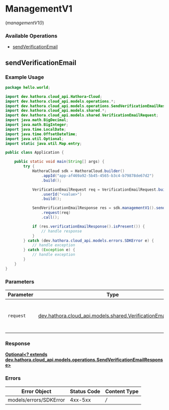 # ManagementV1
(*managementV1()*)

### Available Operations

* [sendVerificationEmail](#sendverificationemail)

## sendVerificationEmail

### Example Usage

```java
package hello.world;

import dev.hathora.cloud_api.Hathora-Cloud;
import dev.hathora.cloud_api.models.operations.*;
import dev.hathora.cloud_api.models.operations.SendVerificationEmailResponse;
import dev.hathora.cloud_api.models.shared.*;
import dev.hathora.cloud_api.models.shared.VerificationEmailRequest;
import java.math.BigDecimal;
import java.math.BigInteger;
import java.time.LocalDate;
import java.time.OffsetDateTime;
import java.util.Optional;
import static java.util.Map.entry;

public class Application {

    public static void main(String[] args) {
        try {
            HathoraCloud sdk = HathoraCloud.builder()
                .appId("app-af469a92-5b45-4565-b3c4-b79878de67d2")
                .build();

            VerificationEmailRequest req = VerificationEmailRequest.builder()
                .userId("<value>")
                .build();

            SendVerificationEmailResponse res = sdk.managementV1().sendVerificationEmail()
                .request(req)
                .call();

            if (res.verificationEmailResponse().isPresent()) {
                // handle response
            }
        } catch (dev.hathora.cloud_api.models.errors.SDKError e) {
            // handle exception
        } catch (Exception e) {
            // handle exception
        }
    }
}
```

### Parameters

| Parameter                                                                                                       | Type                                                                                                            | Required                                                                                                        | Description                                                                                                     |
| --------------------------------------------------------------------------------------------------------------- | --------------------------------------------------------------------------------------------------------------- | --------------------------------------------------------------------------------------------------------------- | --------------------------------------------------------------------------------------------------------------- |
| `request`                                                                                                       | [dev.hathora.cloud_api.models.shared.VerificationEmailRequest](../../models/shared/VerificationEmailRequest.md) | :heavy_check_mark:                                                                                              | The request object to use for the request.                                                                      |


### Response

**[Optional<? extends dev.hathora.cloud_api.models.operations.SendVerificationEmailResponse>](../../models/operations/SendVerificationEmailResponse.md)**
### Errors

| Error Object           | Status Code            | Content Type           |
| ---------------------- | ---------------------- | ---------------------- |
| models/errors/SDKError | 4xx-5xx                | */*                    |
